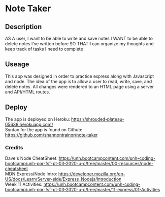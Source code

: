# Note Taker

## Description
AS A user, I want to be able to write and save notes
I WANT to be able to delete notes I've written before
SO THAT I can organize my thoughts and keep track of tasks I need to complete

## Useage
This app was designed in order to practice express along with Javascript and node. The idea of the app is to allow a user to read, write, save, and delete notes. All changes were rendered to an HTML page using a server and API/HTML routes.

## Deploy
The app is deployed on Heroku: https://shrouded-plateau-05638.herokuapp.com/    
Syntax for the app is found on Github: https://github.com/shannontrainor/note-taker

### Credits
Dave's Node CheatSheet: https://unh.bootcampcontent.com/unh-coding-bootcamp/unh-por-fsf-pt-03-2020-u-c/tree/master/00-resources/node-cheatsheet  
MDN Express/Node Intro: https://developer.mozilla.org/en-US/docs/Learn/Server-side/Express_Nodejs/Introduction  
Week 11 Activities: https://unh.bootcampcontent.com/unh-coding-bootcamp/unh-por-fsf-pt-03-2020-u-c/tree/master/11-express/01-Activities